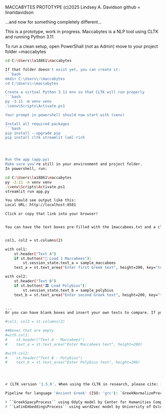 


MACCABYTES PROTOTYPE (c)2025
Lindsey A. Davidson 
github = linaridavidson


...and now for something completely different...

This is a prototype, work in progress.
Maccabytes is a NLP tool using CLTK and running Python 3.11

To run a clean setup, open PowerShall (not as Admin)
move to your project folder ~maccabytes

```bash
cd C:\Users\la18861\maccabytes

If that folder doesn't exist yet, you can create it:
```bash
mkdir C:\Users\~\maccabytes
cd C:\Users\~\maccabytes

Create a virtual Python 3.11 env so that CLTK will run properly
```bash
py -3.11 -m venv venv
.\venv\Scripts\Activate.ps1

Your prompt in powershell should now start with (venv)

Install all required packages
```bash
pip install --upgrade pip
pip install cltk streamlit lxml rich




Run the app (app.py)
Make sure you're still in your environment and project folder.
In powershell, run:

cd C:\Users\la18861\maccabytes
py -3.11 -m venv venv
.\venv\Scripts\Activate.ps1
streamlit run app.py

You should see output like this:
Local URL: http://localhost:8501

Click or copy that link into your browser!


You can have the text boxes pre-filled with the 1maccabees.txt and a clean version of Polybius (tlg0001):


col1, col2 = st.columns(2)

with col1:
    st.header("Text A")
    if st.button("📜 Load 1 Maccabees"):
        st.session_state.text_a = sample_maccabees
    text_a = st.text_area("Enter first Greek text", height=200, key="text_a")

with col2:
    st.header("Text B")
    if st.button("🏛️ Load Polybius"):
        st.session_state.text_b = sample_polybius
    text_b = st.text_area("Enter second Greek text", height=200, key="text_b")


...
Or you can have blank boxes and insert your own texts to compare. If you want to change to blank boxes, go to app.py, and for the text input put:

#col1, col2 = st.columns(2)

##Boxes that are empty
#with col1:
#    st.header("Text A - Maccabees")
#    text_a = st.text_area("Enter Maccabees text", height=200)

#with col2:
#    st.header("Text B - Polybius")
#    text_b = st.text_area("Enter Polybius text", height=200)




‎𐤀 CLTK version '1.5.0'. When using the CLTK in research, please cite: https://aclanthology.org/2021.acl-demo.3/

Pipeline for language 'Ancient Greek' (ISO: 'grc'): `GreekNormalizeProcess`, `GreekSpacyProcess`, `GreekEmbeddingsProcess`, `StopsProcess`.

⸖ ``GreekSpacyProcess`` using OdyCy model by Center for Humanities Computing Aarhus from https://huggingface.co/chcaa . Please cite: https://aclanthology.org/2023.latechclfl-1.14
⸖ ``LatinEmbeddingsProcess`` using word2vec model by University of Oslo from http://vectors.nlpl.eu/ . Please cite: https://aclanthology.org/W17-0237/